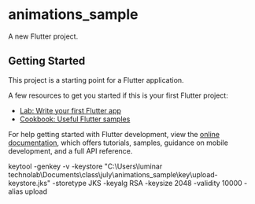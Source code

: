 # animations_sample

A new Flutter project.

## Getting Started

This project is a starting point for a Flutter application.

A few resources to get you started if this is your first Flutter project:

- [Lab: Write your first Flutter app](https://docs.flutter.dev/get-started/codelab)
- [Cookbook: Useful Flutter samples](https://docs.flutter.dev/cookbook)

For help getting started with Flutter development, view the
[online documentation](https://docs.flutter.dev/), which offers tutorials,
samples, guidance on mobile development, and a full API reference.


keytool -genkey -v -keystore "C:\Users\luminar technolab\Documents\class\july\animations_sample\key\upload-keystore.jks" -storetype JKS -keyalg RSA -keysize 2048 -validity 10000 -alias upload